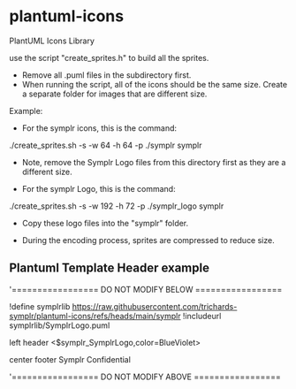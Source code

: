 # plantuml-icons
PlantUML Icons Library


use the script "create_sprites.h" to build all the sprites. 

- Remove all .puml files in the subdirectory first.
- When running the script, all of the icons should be the same size. Create a separate folder for images that are different size.

Example:

- For the symplr icons, this is the command:

./create_sprites.sh -s -w 64 -h 64 -p ./symplr symplr

- Note, remove the Symplr Logo files from this directory first as they are a different size.

- For the symplr Logo, this is the command:

./create_sprites.sh -s -w 192 -h 72 -p ./symplr_logo symplr

- Copy these logo files into the "symplr" folder.

- During the encoding process, sprites are compressed to reduce size.

## Plantuml Template Header example

'================= DO NOT MODIFY BELOW  =================

!define symplrlib https://raw.githubusercontent.com/trichards-symplr/plantuml-icons/refs/heads/main/symplr
!includeurl symplrlib/SymplrLogo.puml

<style>
  document {
    Margin 30 30 30 30
  }
</style>

left header <$symplr_SymplrLogo,color=BlueViolet>

center footer Symplr Confidential

'================= DO NOT MODIFY ABOVE  =================